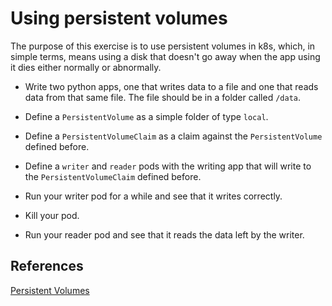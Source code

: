 # Using persistent volumes

The purpose of this exercise is to use persistent volumes in k8s, which, in simple terms,
means using a disk that doesn't go away when the app using it dies either normally or
abnormally.

* Write two python apps, one that writes data to a file and one that reads data from that same file.
    The file should be in a folder called `/data`.

* Define a `PersistentVolume` as a simple folder of type `local`.

* Define a `PersistentVolumeClaim` as a claim against the `PersistentVolume` defined before.

* Define a `writer` and `reader` pods with the writing app that will write to the `PersistentVolumeClaim` defined before.

* Run your writer pod for a while and see that it writes correctly.

* Kill your pod.

* Run your reader pod and see that it reads the data left by the writer.

## References
[Persistent Volumes](https://kubernetes.io/docs/tasks/configure-pod-container/configure-persistent-volume-storage/)
